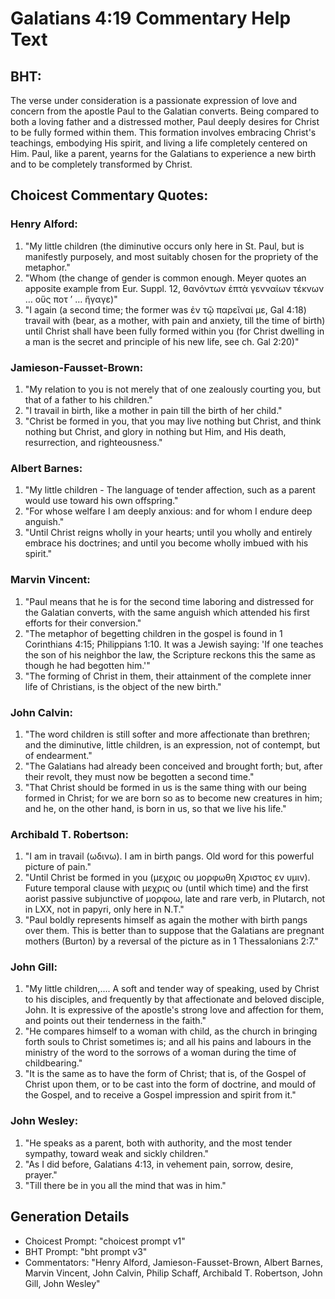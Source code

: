 # Galatians 4:19 Commentary Help Text

## BHT:
The verse under consideration is a passionate expression of love and concern from the apostle Paul to the Galatian converts. Being compared to both a loving father and a distressed mother, Paul deeply desires for Christ to be fully formed within them. This formation involves embracing Christ's teachings, embodying His spirit, and living a life completely centered on Him. Paul, like a parent, yearns for the Galatians to experience a new birth and to be completely transformed by Christ.

## Choicest Commentary Quotes:
### Henry Alford:
1. "My little children (the diminutive occurs only here in St. Paul, but is manifestly purposely, and most suitably chosen for the propriety of the metaphor."
2. "Whom (the change of gender is common enough. Meyer quotes an apposite example from Eur. Suppl. 12, θανόντων ἑπτὰ γενναίων τέκνων … οὕς ποτ ʼ … ἤγαγε)"
3. "I again (a second time; the former was ἐν τῷ παρεῖναί με, Gal 4:18) travail with (bear, as a mother, with pain and anxiety, till the time of birth) until Christ shall have been fully formed within you (for Christ dwelling in a man is the secret and principle of his new life, see ch. Gal 2:20)"

### Jamieson-Fausset-Brown:
1. "My relation to you is not merely that of one zealously courting you, but that of a father to his children."
2. "I travail in birth, like a mother in pain till the birth of her child."
3. "Christ be formed in you, that you may live nothing but Christ, and think nothing but Christ, and glory in nothing but Him, and His death, resurrection, and righteousness."

### Albert Barnes:
1. "My little children - The language of tender affection, such as a parent would use toward his own offspring."
2. "For whose welfare I am deeply anxious: and for whom I endure deep anguish."
3. "Until Christ reigns wholly in your hearts; until you wholly and entirely embrace his doctrines; and until you become wholly imbued with his spirit."

### Marvin Vincent:
1. "Paul means that he is for the second time laboring and distressed for the Galatian converts, with the same anguish which attended his first efforts for their conversion."
2. "The metaphor of begetting children in the gospel is found in 1 Corinthians 4:15; Philippians 1:10. It was a Jewish saying: 'If one teaches the son of his neighbor the law, the Scripture reckons this the same as though he had begotten him.'"
3. "The forming of Christ in them, their attainment of the complete inner life of Christians, is the object of the new birth."

### John Calvin:
1. "The word children is still softer and more affectionate than brethren; and the diminutive, little children, is an expression, not of contempt, but of endearment."
2. "The Galatians had already been conceived and brought forth; but, after their revolt, they must now be begotten a second time."
3. "That Christ should be formed in us is the same thing with our being formed in Christ; for we are born so as to become new creatures in him; and he, on the other hand, is born in us, so that we live his life."

### Archibald T. Robertson:
1. "I am in travail (ωδινω). I am in birth pangs. Old word for this powerful picture of pain." 
2. "Until Christ be formed in you (μεχρις ου μορφωθη Χριστος εν υμιν). Future temporal clause with μεχρις ου (until which time) and the first aorist passive subjunctive of μορφοω, late and rare verb, in Plutarch, not in LXX, not in papyri, only here in N.T." 
3. "Paul boldly represents himself as again the mother with birth pangs over them. This is better than to suppose that the Galatians are pregnant mothers (Burton) by a reversal of the picture as in 1 Thessalonians 2:7."

### John Gill:
1. "My little children,.... A soft and tender way of speaking, used by Christ to his disciples, and frequently by that affectionate and beloved disciple, John. It is expressive of the apostle's strong love and affection for them, and points out their tenderness in the faith."
2. "He compares himself to a woman with child, as the church in bringing forth souls to Christ sometimes is; and all his pains and labours in the ministry of the word to the sorrows of a woman during the time of childbearing."
3. "It is the same as to have the form of Christ; that is, of the Gospel of Christ upon them, or to be cast into the form of doctrine, and mould of the Gospel, and to receive a Gospel impression and spirit from it."

### John Wesley:
1. "He speaks as a parent, both with authority, and the most tender sympathy, toward weak and sickly children."
2. "As I did before, Galatians 4:13, in vehement pain, sorrow, desire, prayer."
3. "Till there be in you all the mind that was in him."


## Generation Details
- Choicest Prompt: "choicest prompt v1"
- BHT Prompt: "bht prompt v3"
- Commentators: "Henry Alford, Jamieson-Fausset-Brown, Albert Barnes, Marvin Vincent, John Calvin, Philip Schaff, Archibald T. Robertson, John Gill, John Wesley"
